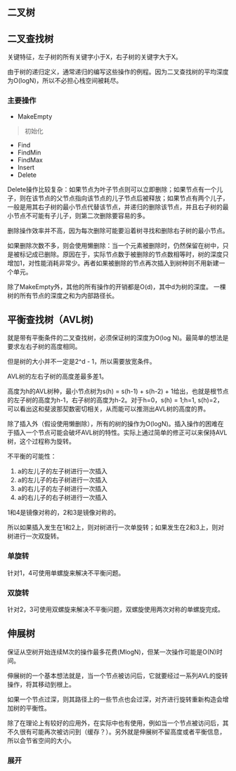 ## 二叉树
## 二叉查找树
关键特征，左子树的所有关键字小于X，右子树的关键字大于X。

由于树的递归定义，通常递归的编写这些操作的例程。因为二叉查找树的平均深度为O(logN)，所以不必担心栈空间被耗尽。

### 主要操作

* MakeEmpty

> 初始化

* Find
* FindMin
* FindMax
* Insert
* Delete

Delete操作比较复杂：如果节点为叶子节点则可以立即删除；如果节点有一个儿子，则在该节点的父节点指向该节点的儿子节点后被释放；如果节点有两个儿子，一般是用其右子树的最小节点代替该节点，并递归的删除该节点，并且右子树的最小节点不可能有子儿子，则第二次删除要容易的多。

删除操作效率并不高，因为每次删除可能要沿着树寻找和删除右子树的最小节点。

如果删除次数不多，则会使用懒删除：当一个元素被删除时，仍然保留在树中，只是被标记成已删除。原因在于，实际节点数于被删除的节点数相等时，树的深度只增加1，对性能消耗非常少。再者如果被删除的节点再次插入到树种则不用新建一个单元。


除了MakeEmpty外，其他的所有操作的开销都是O(d)，其中d为树的深度。
一棵树的所有节点的深度之和为内部路径长。

## 平衡查找树（AVL树)

就是带有平衡条件的二叉查找树，必须保证树的深度为O(log N)。最简单的想法是要求左右子树的高度相同。

但是树的大小并不一定是2^d - 1，所以需要放宽条件。

AVL树的左右子树的高度差最多差1。

高度为h的AVL树种，最小节点树为s(h) = s(h-1) + s(h-2) + 1给出，也就是根节点的左子树的高度为h-1，右子树的高度为h-2。对于h=0，s(h) = 1;h=1, s(h)=2，可以看出这和斐波那契数密切相关，从而能可以推测出AVL树的高度的界。

除了插入外（假设使用懒删除），所有的树的操作为O(logN)。插入操作的困难在于插入一个节点可能会破坏AVL树的特性。实际上通过简单的修正可以来保持AVL树，这个过程称为旋转。

不平衡的可能性：

1. a的左儿子的左子树进行一次插入
2. a的左儿子的右子树进行一次插入
3. a的右儿子的左子树进行一次插入
4. a的右儿子的右子树进行一次插入

1和4是镜像对称的，2和3是镜像对称的。

所以如果插入发生在1和2上，则对树进行一次单旋转；如果发生在2和3上，则对树进行一次双旋转。

### 单旋转

针对1，4可使用单螺旋来解决不平衡问题。

### 双旋转

针对2，3可使用双螺旋来解决不平衡问题，双螺旋使用两次对称的单螺旋完成。

## 伸展树

保证从空树开始连续M次的操作最多花费(MlogN)，但某一次操作可能是O(N)时间。

伸展树的一个基本想法就是，当一个节点被访问后，它就要经过一系列AVL的旋转操作，将其移动到根上。

如果一个节点过深，则其路径上的一些节点也会过深，对齐进行旋转重新构造会增加树的平衡性。

除了在理论上有较好的应用外，在实际中也有使用，例如当一个节点被访问后，其不久很有可能再次被访问到（缓存？）。另外就是伸展树不留高度或者平衡信息，所以会节省空间的大小。

### 展开
